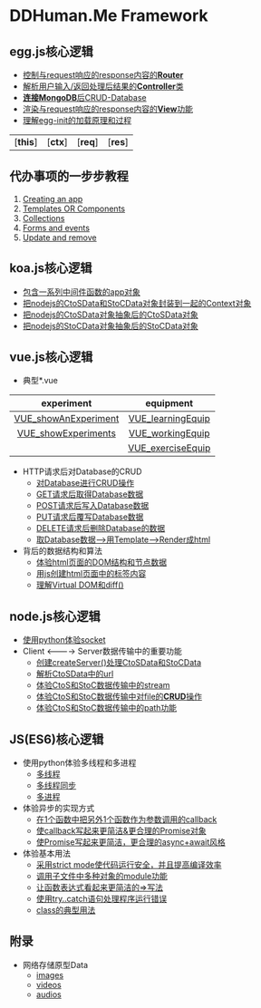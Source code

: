 # DDHuman.Me Framework

## egg.js核心逻辑

- [控制与request响应的response内容的**Router**](/chapters/egg.js核心逻辑/控制与request响应的response内容的Router.md)
- [解析用户输入/返回处理后结果的**Controller**类](/chapters/egg.js核心逻辑/解析用户输入-返回处理后结果的Controller类.md)
- [**连接MongoDB**后CRUD-Database](/chapters/egg.js核心逻辑/连接MongoDB后CRUD-Database.md)
- [渲染与request响应的response内容的**View**功能](/chapters/egg.js核心逻辑/渲染与request响应的response内容的View功能.md)
- [理解egg-init的加载原理和过程](/chapters/egg.js核心逻辑/理解egg-init的加载原理和过程.md)

|          |         |         |         |
| :------: | :-----: | ------- | ------- |
| [**this**] | [**ctx**] | [**req**] | [**res**] |

[this]: /chapters/egg.js核心逻辑/this.md
[ctx]: /chapters/egg.js核心逻辑/ctx.md
[req]: /chapters/egg.js核心逻辑/req.md
[res]: /chapters/egg.js核心逻辑/res.md

## 代办事项的一步步教程

1. [Creating an app](/chapters/一步步教程_代办事项应用/Creating_an_app.md)
2. [Templates OR Components](/chapters/一步步教程_代办事项应用/Components.md)
3. [Collections](/chapters/一步步教程_代办事项应用/Collections.md)
4. [Forms and events](/chapters/一步步教程_代办事项应用/Forms_and_events.md)
5. [Update and remove](/chapters/一步步教程_代办事项应用/Update_and_remove.md)

## koa.js核心逻辑

- [包含一系列中间件函数的app对象](/chapters/koa.js核心逻辑/包含一系列中间件函数的app对象.md)
- [把nodejs的CtoSData和StoCData对象封装到一起的Context对象](/chapters/koa.js核心逻辑/把nodejs的CtoSData和StoCData对象封装到一起的Context对象.md)
- [把nodejs的CtoSData对象抽象后的CtoSData对象](/chapters/koa.js核心逻辑/把nodejs的CtoSData对象抽象后的CtoSData对象.md)
- [把nodejs的StoCData对象抽象后的StoCData对象](/chapters/koa.js核心逻辑/把nodejs的StoCData对象抽象后的StoCData对象.md)

## vue.js核心逻辑

- 典型*.vue

| experiment | equipment |
|:-------:|:-------:|
|[VUE_showAnExperiment]|[VUE_learningEquip]|
|[VUE_showExperiments]|[VUE_workingEquip]|
|                   |[VUE_exerciseEquip]|

[VUE_showAnExperiment]: /chapters/vue.js核心逻辑/showAnExperiment.md
[VUE_showExperiments]: /chapters/vue.js核心逻辑/showExperiments.md

[VUE_learningEquip]: /chapters/vue.js核心逻辑/learningEquip.md
[VUE_workingEquip]: /chapters/vue.js核心逻辑/workingEquip.md
[VUE_exerciseEquip]: /chapters/vue.js核心逻辑/exerciseEquip.md

- HTTP请求后对Database的CRUD
  - [对Database进行CRUD操作](/chapters/vue.js核心逻辑/对Database进行CRUD操作.md)
  - [GET请求后取得Database数据](/chapters/vue.js核心逻辑/GET请求后取得Database数据.md)
  - [POST请求后写入Database数据](/chapters/vue.js核心逻辑/POST请求后写入Database数据.md)
  - [PUT请求后覆写Database数据](/chapters/vue.js核心逻辑/PUT请求后覆写Database数据.md)
  - [DELETE请求后删除Database的数据](/chapters/vue.js核心逻辑/DELETE请求后删除Database中的数据.md)
  - [取Database数据-->用Template-->Render成html](/chapters/vue.js核心逻辑/从Database取得数据通过TemplateRender成html文件.md)
- 背后的数据结构和算法
  - [体验html页面的DOM结构和节点数据](/chapters/vue.js核心逻辑/体验html页面的DOM结构和节点数据.md)
  - [用js创建html页面中的标签内容](/chapters/vue.js核心逻辑/用js创建html页面中的标签内容.md)
  - [理解Virtual DOM和diff()](/chapters/vue.js核心逻辑/理解Virtual_DOM和diff().md)

## node.js核心逻辑

- [使用python体验socket](/chapters/node.js核心逻辑/使用python体验socket.md)
- Client <----> Server数据传输中的重要功能
	- [创建createServer()处理CtoSData和StoCData](/chapters/node.js核心逻辑/创建createServer()处理CtoSData和StoCData.md)
	- [解析CtoSData中的url](/chapters/node.js核心逻辑/解析CtoSData中的url.md)
	- [体验CtoS和StoC数据传输中的stream](/chapters/node.js核心逻辑/体验CtoS和StoC数据传输中的stream.md)
	- [体验CtoS和StoC数据传输中对file的**CRUD**操作](/chapters/node.js核心逻辑/体验CtoS和StoC数据传输中对file的CRUD操作.md)
	- [体验CtoS和StoC数据传输中的path功能](/chapters/node.js核心逻辑/体验CtoS和StoC数据传输中的path功能.md)

## JS(ES6)核心逻辑

- 使用python体验多线程和多进程
	- [多线程](/chapters/JS(ES6)核心逻辑/使用python体验多线程.md)
	- [多线程同步](/chapters/JS(ES6)核心逻辑/使用python体验多线程同步.md) 
	- [多进程](/chapters/JS(ES6)核心逻辑/使用python体验多进程.md)
- 体验异步的实现方式
  - [在1个函数中把另外1个函数作为参数调用的callback](/chapters/JS(ES6)核心逻辑/在1个函数中把另外1个函数作为参数调用的callback.md)
  - [使callback写起来更简洁&更合理的Promise对象](/chapters/JS(ES6)核心逻辑/使callback写起来更简洁&更合理的Promise对象.md)
  - [使Promise写起来更简洁，更合理的async+await风格](/chapters/JS(ES6)核心逻辑/使Promise写起来更简洁，更合理的async+await风格.md)
- 体验基本用法
  - [采用strict mode使代码运行安全，并且提高编译效率](/chapters/JS(ES6)核心逻辑/采用strict_mode使代码运行安全&提高编译效率.md)
  - [调用子文件中多种对象的module功能](/chapters/JS(ES6)核心逻辑/调用子文件中多种对象的module功能.md)
  - [让函数表达式看起来更简洁的=>写法](/chapters/JS(ES6)核心逻辑/让函数表达式看起来更简洁的Arrow写法.md)
  - [使用try..catch语句处理程序运行错误](/chapters/JS(ES6)核心逻辑/使用try..catch语句处理程序运行错误.md)
  - [class的典型用法](/chapters/JS(ES6)核心逻辑/class的典型用法.md)

## 附录

- 网络存储原型Data
  - [images](/chapters/附录/网络存储原型Data的images.md)
  - [videos](/chapters/附录/网络存储原型Data的videos.md)
  - [audios](/chapters/附录/网络存储原型Data的audios.md)


